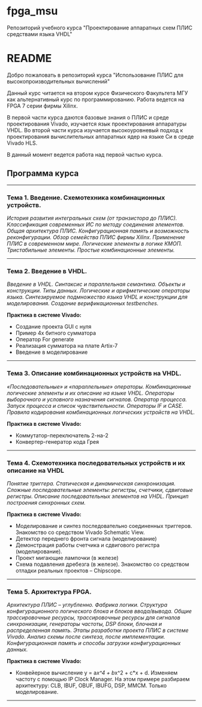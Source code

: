 # fpga_msu
Репозиторий учебного курса "Проектирование аппаратных схем ПЛИС средствами языка VHDL"


# README #

Добро пожаловать в репозиторий курса "Использование ПЛИС для высокопроизводительных вычислений"

Данный курс читается на втором курсе Физического Факультета МГУ как альтернативный курс по программированию. Работа ведется на FPGA 7 серии фирмы Xilinx.

В первой части курса даются базовые знания о ПЛИС и среде проектирования Vivado, изучается язык проектирования аппаратуры VHDL. Во второй части курса изучается высокоуровневый подход к проектирования вычислительных аппаратных ядер на языке Си в среде Vivado HLS.

В данный момент ведется работа над первой частью курса.

## Программа курса
*****
### Тема 1. Введение. Схемотехника комбинационных устройств.
*История развития интегральных схем (от транзистора до ПЛИС). Классификация современных ИС по методу соединения элементов. Общая архитектура ПЛИС. Конфигурационная память и возможность реконфигурации. Обзор семейства ПЛИС фирмы Xilinx. Применение ПЛИС в современном мире. Логические элементы в логике КМОП. Тристабильные элементы. Простые комбинационные элементы.*
*****
### Тема 2. Введение в VHDL.
*Введение в VHDL. Синтаксис и параллельная семантика. Объекты и конструкции. Типы данных. Логические и арифметические операторы языка. Синтезируемое подмножество языка VHDL и конструкции для моделирования. Создание верификационных testbenches.*

**Практика в системе Vivado:**

*   Создание проекта GUI с нуля
*   Пример 4х битного сумматора
*   Оператор For generate
*   Реализация сумматора на плате Artix-7
*   Введение в моделирование


*****
### Тема 3. Описание комбинационных устройств на VHDL.
*«Последовательные» и «параллельные» операторы. Комбинационные логические элементы и их описание на языке VHDL. Операторы выборочного и условного назначения сигналов. Оператор процесса. Запуск процесса и список чувствительности. Операторы IF и CASE. Правила кодирования комбинационных логических устройств на VHDL.*

**Практика в системе Vivado:**

*   Коммутатор-переключатель 2-на-2
*   Конвертер-генератор кода Грея

*****
### Тема 4. Схемотехника последовательных устройств и их описание на VHDL
*Понятие триггера. Статическая и динамическая синхронизация. Сложные последовательные элементы: регистры, счетчики, сдвиговые регистры. Описание последовательных элементов на VHDL. Принцип построения синхронных схем.*

**Практика в системе Vivado:**

*   Моделирование и синтез последовательно соединенных  триггеров. Знакомство со средством Vivado Schematic View.
*   Детектор переднего фронта сигнала (моделирование)
*   Демонстрация работы счетчика и сдвигового регистра (моделирование).
*   Проект мигающие лампочки (в железе)
*   Схема подавления дребезга (в железе). Знакомство со средством отладки реальных проектов – Chipscope.

*****
### Тема 5. Архитектура FPGA.
*Архитектура ПЛИС – углубленно. Фабрика логики. Структура конфигурационного логического блока и блоков ввода/вывода. Общие трассировочные ресурсы, трассировочные ресурсы для сигналов синхронизации, генераторы частоты, DSP блоки, блочная и  распределенная память. Этапы разработки проекта ПЛИС в системе Vivado. Анализ схемы после синтеза, после имплементации. Конфигурационная память и способы загрузки конфигурационных данных.*

**Практика в системе Vivado:**

*   Конвейерное вычисление y = a*x^4 + b*x^2 +  c*x + d. Изменяем частоту с помощью IP Clock Manager. На этом примере разбираем архитектуру: CLB, IBUF, OBUF, IBUFG, DSP, MMCM. Только моделирование.
*****